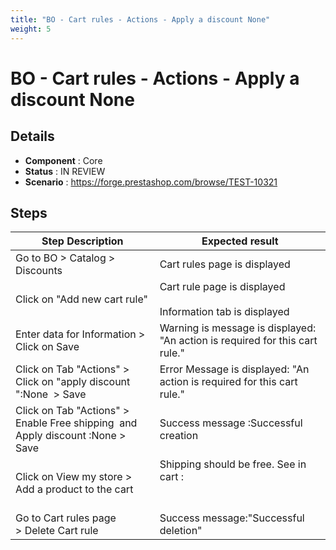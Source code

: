 ```yaml
---
title: "BO - Cart rules - Actions - Apply a discount None"
weight: 5
---
```


# BO - Cart rules - Actions - Apply a discount None
## Details
* **Component** : Core
* **Status** : IN REVIEW
* **Scenario** : https://forge.prestashop.com/browse/TEST-10321

## Steps
| Step Description | Expected result |
| ----- | ----- |
| Go to BO > Catalog > Discounts | Cart rules page is displayed |
| Click on "Add new cart rule" | Cart rule page is displayed<br><br>Information tab is displayed |
| Enter data for Information > Click on Save | Warning is message is displayed: "An action is required for this cart rule." |
| Click on Tab "Actions" > Click on "apply discount ":None  > Save | Error Message is displayed: "An action is required for this cart rule." |
| Click on Tab "Actions" > Enable Free shipping  and Apply discount :None > Save | Success message :Successful creation |
| Click on View my store > Add a product to the cart | Shipping should be free. See in cart :<br> <br> <br>|1 item|€34.80|<br>|Shipping|Free|<br>|Total (tax incl.)|€34.80|<br>|test cart rules|Free shipping| |
| Go to Cart rules page > Delete Cart rule | Success message:"Successful deletion" |
